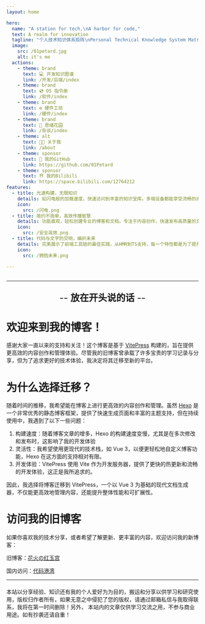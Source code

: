 ```yaml
---
layout: home

hero:
  name: "A station for tech,\nA harbor for code,"
  text: A realm for innovation
  tagline: "个人技术知识体系矩阵\nPersonal Technical Knowledge System Matrix"
  image:
    src: /01petard.jpg
    alt: it's me
  actions:
    - theme: brand
      text: 💻 开发知识图谱
      link: /开发/后端/index
    - theme: brand
      text: 💿 OS 指令册
      link: /软件/index
    - theme: brand
      text: ⚙️ 硬件工坊
      link: /硬件/index
    - theme: brand
      text: 🧠 思绪花园
      link: /杂谈/index
    - theme: alt
      text: 👨‍💻 关于我
      link: /about
    - theme: sponsor
      text: 🚪 我的GitHub
      link: https://github.com/01Petard
    - theme: sponsor
      text: ⛩ 我的Bilibili
      link: https://space.bilibili.com/12764212
features:
  - title: 光速构建，无限知识
    details: 如闪电般的加载速度，快速访问到丰富的知识宝库。多端设备都能享受流畅的阅读体验。
    icon:
      src: /闪电.png
  - title: 简约不简单，高效传播智慧
    details: 功能直观，轻松创建专业的博客和文档。专注于内容创作，快速发布高质量的文章。
    icon:
      src: /安全高效.png
  - title: 代码与文字的交响，编织未来
    details: 完美展示了前端工具链的最佳实践，从HMR到TS支持，每一个特性都是为了提升文档开发体验。
    icon:
      src: /拥抱未来.png

---
```


<style>
/* 定义根样式 */
:root {
  /* 定义基础颜色 */

  /* 主题色二：AI智能 */
  --vp-color-pink: #F5639B;
  --vp-color-pink-red: #E86BBE;
  --vp-color-purple-white: #DD6BE2;
  --vp-color-purple-grey: #B674F0;
  --vp-color-purple-lite: #9D78FC;
  --vp-color-purple-blue: #8E81FA;
  --vp-color-blue-white: #7597FC;
  --vp-color-blue-sky: #65A6FD;
  --vp-color-blue-lite: #58B1FF;

  /* 主题色一：五彩 */
  /* 原始颜色 */
  --vp-color-purple: #bd34fe;
  --vp-color-blue: #47caff;
  --vp-color-cyan: #2dd4bf;
  --vp-color-gold: #facc15;
  --vp-color-red: #ff4d4d;
  
  /* 紫色 → 蓝色 的中间色 */
  --vp-color-purple-blue-1: #a53bfe;
  --vp-color-purple-blue-2: #8c43fd;
  --vp-color-purple-blue-3: #744cfc;
  --vp-color-purple-blue-4: #5b55fb;
  --vp-color-purple-blue-5: #435eFA;
  
  /* 蓝色 → 青色 的中间色 */
  --vp-color-blue-cyan-1: #3a93f7;
  --vp-color-blue-cyan-2: #2eA0ee;
  --vp-color-blue-cyan-3: #28B1e5;
  --vp-color-blue-cyan-4: #22C2d8;
  --vp-color-blue-cyan-5: #1ed3cB;
  
  /* 青色 → 金色 的中间色 */
  --vp-color-cyan-gold-1: #50e8b9;
  --vp-color-cyan-gold-2: #8df2a3;
  --vp-color-cyan-gold-3: #c2ff8e;
  --vp-color-cyan-gold-4: #f5e869;
  --vp-color-cyan-gold-5: #facc15;
  
  /* 金色 → 红色 的中间色 */
  --vp-color-gold-red-1: #ff9a15;
  --vp-color-gold-red-2: #ff7f15;
  --vp-color-gold-red-3: #ff6915;
  --vp-color-gold-red-4: #ff5415;
  --vp-color-gold-red-5: #ff3f15;
  
  /* 红色 → 紫色 的中间色（环形闭合） */
  --vp-color-red-purple-1: #ff346e;
  --vp-color-red-purple-2: #e8348d;
  --vp-color-red-purple-3: #d134ac;
  --vp-color-red-purple-4: #ba34ca;
  --vp-color-red-purple-5: #a334e9;

  /* 定义渐变角度 */
  --vp-gradient-angle: 120deg;
  --vp-image-gradient-angle: -45deg;

  /* 定义主题渐变效果 */
  --vp-home-hero-name-color: transparent;
  --vp-home-hero-name-background: 
    -webkit-linear-gradient(
      var(--vp-gradient-angle),

      /*!* 主题二：AI智能 *!*/
      /*var(--vp-color-pink),*/
      /*var(--vp-color-pink-red),*/
      /*var(--vp-color-purple-white),*/
      /*var(--vp-color-purple-grey),*/
      /*var(--vp-color-purple-lite),*/
      /*var(--vp-color-purple-blue),*/
      /*var(--vp-color-blue-white),*/
      /*var(--vp-color-blue-sky),*/
      /*var(--vp-color-blue-lite)*/

      /* 主题一：五彩 */
      var(--vp-color-purple-blue-1),
      var(--vp-color-purple-blue-2),
      var(--vp-color-purple-blue-3),
      var(--vp-color-purple-blue-4),
      var(--vp-color-purple-blue-5),
      var(--vp-color-blue-cyan-1),
      var(--vp-color-blue-cyan-2),
      var(--vp-color-blue-cyan-3),
      var(--vp-color-blue-cyan-4),
      var(--vp-color-blue-cyan-5),
      var(--vp-color-cyan-gold-1),
      var(--vp-color-cyan-gold-2),
      var(--vp-color-cyan-gold-3),
      var(--vp-color-cyan-gold-4),
      var(--vp-color-cyan-gold-5),
      var(--vp-color-gold-red-1),
      var(--vp-color-gold-red-2),
      var(--vp-color-gold-red-3),
      var(--vp-color-gold-red-4),
      var(--vp-color-gold-red-5),
      var(--vp-color-red-purple-1),
      var(--vp-color-red-purple-2),
      var(--vp-color-red-purple-3),
      var(--vp-color-red-purple-4),
      var(--vp-color-red-purple-5)

    );

  /* 定义副标题渐变效果 */
  --vp-home-hero-text-background: 
    -webkit-linear-gradient(
      var(--vp-gradient-angle),

      /*!* 主题二：AI智能 *!*/
      /*var(--vp-color-pink-red),*/
      /*var(--vp-color-purple-white),*/
      /*var(--vp-color-purple-grey),*/
      /*var(--vp-color-purple-lite),*/
      /*var(--vp-color-purple-blue),*/
      /*var(--vp-color-blue-white),*/
      /*var(--vp-color-blue-sky),*/
      /*var(--vp-color-blue-lite)*/

      /* 主题一：五彩 */
      var(--vp-color-purple-blue-1),
      var(--vp-color-purple-blue-2),
      var(--vp-color-purple-blue-3),
      var(--vp-color-purple-blue-4),
      var(--vp-color-purple-blue-5),
      var(--vp-color-blue-cyan-1),
      var(--vp-color-blue-cyan-2),
      var(--vp-color-blue-cyan-3),
      var(--vp-color-blue-cyan-4),
      var(--vp-color-blue-cyan-5),
      var(--vp-color-cyan-gold-1),
      var(--vp-color-cyan-gold-2),
      var(--vp-color-cyan-gold-3),
      var(--vp-color-cyan-gold-4),
      var(--vp-color-cyan-gold-5),
      var(--vp-color-gold-red-1)
    );

  /* 定义背景图片效果 */
  --vp-home-hero-image-background-image: 
    linear-gradient(
      var(--vp-image-gradient-angle),
      var(--vp-color-pink-red) 50%,
      var(--vp-color-blue-lite) 50%
    );
  
  /* 定义初始模糊度 */
  --vp-home-hero-image-filter: blur(44px);
}

/* 文本渐变效果 */
.VPHero .name {
  background: var(--vp-home-hero-name-background);
  -webkit-background-clip: text;
  background-clip: text;
  color: transparent;
  /* 浏览器兼容性处理 */
  -webkit-text-fill-color: transparent;
}
.VPHero .text {
  background: var(--vp-home-hero-text-background);
  -webkit-background-clip: text;
  background-clip: text;
  color: transparent;
  /* 浏览器兼容性处理 */
  -webkit-text-fill-color: transparent;
}

/* 响应式调整 */
@media (min-width: 640px) {
  :root { --vp-home-hero-image-filter: blur(56px); }
}

@media (min-width: 960px) {
  :root { --vp-home-hero-image-filter: blur(68px); }
}

</style>

<div style="margin-top: 30px;"></div>

----
<div style="text-align:center;font-size: x-large">

\-- **放在开头说的话** --
</div>

# 欢迎来到我的博客！

感谢大家一直以来的支持和关注！这个博客是基于 [VitePress](https://vitejs.cn/vitepress/) 构建的，旨在提供更高效的内容创作和管理体验。尽管我的旧博客曾承载了许多宝贵的学习记录与分享，但为了追求更好的技术体验，我决定将其迁移至新的平台。

# 为什么选择迁移？

随着时间的推移，我希望能在博客上进行更高效的内容创作和管理。虽然 [Hexo](https://hexo.io/zh-cn/) 是一个非常优秀的静态博客框架，提供了快速生成页面和丰富的主题支持，但在持续使用中，我遇到了以下一些问题：

1. 构建速度：随着博客文章的增多，Hexo 的构建速度变慢，尤其是在多次修改和发布时，这影响了我的开发体验
2. 灵活性：我希望使用更现代的技术栈，如 Vue 3，以便更轻松地自定义博客功能，Hexo 在这方面的支持相对有限。
3. 开发体验：VitePress 使用 Vite 作为开发服务器，提供了更快的热更新和流畅的开发体验，这正是我所追求的。

因此，我选择将博客迁移到 VitePress，一个以 Vue 3 为基础的现代文档生成器，不仅能更高效地管理内容，还能提升整体性能和可扩展性。

# 访问我的旧博客

如果你喜欢我的技术分享，或者希望了解更新、更丰富的内容，欢迎访问我的新博客：

旧博客：[花火の红玉宫](https://01petard.github.io/)

国内访问：[代码港湾](http://1.94.147.176/)

---
<div class="tip custom-block" style="max-width:1152px;margin:20px auto">
本站以分享经验、知识还有我的个人爱好为为目的，搬运和分享以供学习和研究使用，版权归作者所有，如果无意之中侵犯了您的版权，请通过邮箱私信与我取得联系，我将在第一时间删除！另外， 本站内的文章仅供学习交流之用，不参与商业用途。如有抄袭还请自重！
</div>
